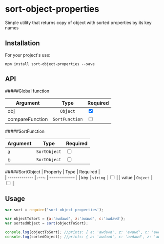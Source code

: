 # sort-object-properties
Simple utility that returns copy of object with sorted properties by its key names

## Installation
For your project's use:
```
npm install sort-object-properties --save
```

## API

#####Global function

| Argument        | Type | Required |            
| ------------- | :---: | ------------- | 
| obj      | `Object` | <input type="checkbox" checked/> |
| compareFunction      | `SortFunction` | <input type="checkbox" /> |

#####SortFunction

| Argument        | Type | Required |            
| ------------- | :---: | ------------- | 
| a      | `SortObject` | <input type="checkbox"/> |
| b      | `SortObject` | <input type="checkbox"/> |

#####SortObject
| Property        | Type | Required |            
| ------------- | :---: | ------------- | 
| key      | `string` | <input type="checkbox"/> |
| value      | `Object` | <input type="checkbox"/> |


## Usage
```javascript
var sort = require('sort-object-properties');

var objectToSort = {a:'awdawd', z:'awawd', c:'awdawd'};
var sortedObject = sort(objectToSort);

console.log(objectToSort); //prints: { a: 'awdawd', z: 'awawd', c: 'awdawd' }
console.log(sortedObject); //prints: { a: 'awdawd', c: 'awdawd', z: 'awawd' }
```
